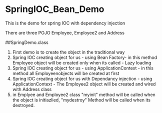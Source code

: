 # SpringIOC_Bean_Demo
This is the demo for spring IOC with dependency injection

There are three POJO Employee, Employee2 and Address

##SpringDemo.class
1. First demo is to create the object in the traditional way
2. Spring IOC creating object for us - using Bean Factory-  in this method Employee object will be created only when its called - Lazy loading
3. Spring IOC creating object for us - using ApplicationContext - in this method all Employeenobjects will be created at first
4. Spring IOC creating object for us with Dependancy injection - using ApplicationContext - The Employee2 object will be created and wired with Address class
5. in Emplyee and Employee2 class "myinit" method will be called when the object is initiazlied, "mydestroy" Method will be called when its destroyed.
